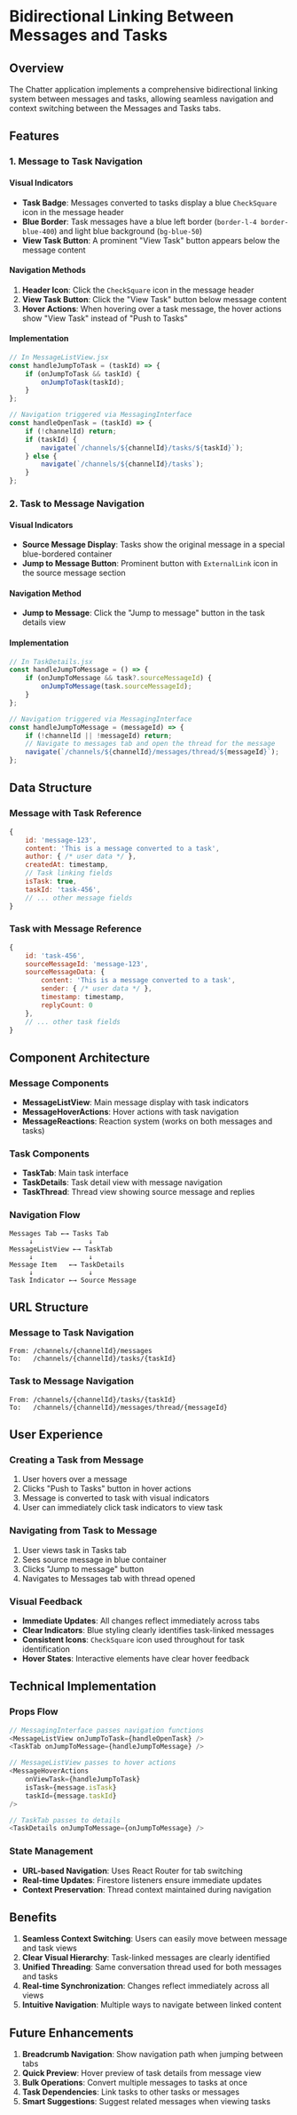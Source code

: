 # Bidirectional Linking Between Messages and Tasks

## Overview

The Chatter application implements a comprehensive bidirectional linking system between messages and tasks, allowing seamless navigation and context switching between the Messages and Tasks tabs.

## Features

### 1. Message to Task Navigation

#### Visual Indicators
- **Task Badge**: Messages converted to tasks display a blue `CheckSquare` icon in the message header
- **Blue Border**: Task messages have a blue left border (`border-l-4 border-blue-400`) and light blue background (`bg-blue-50`)
- **View Task Button**: A prominent "View Task" button appears below the message content

#### Navigation Methods
1. **Header Icon**: Click the `CheckSquare` icon in the message header
2. **View Task Button**: Click the "View Task" button below message content
3. **Hover Actions**: When hovering over a task message, the hover actions show "View Task" instead of "Push to Tasks"

#### Implementation
```javascript
// In MessageListView.jsx
const handleJumpToTask = (taskId) => {
    if (onJumpToTask && taskId) {
        onJumpToTask(taskId);
    }
};

// Navigation triggered via MessagingInterface
const handleOpenTask = (taskId) => {
    if (!channelId) return;
    if (taskId) {
        navigate(`/channels/${channelId}/tasks/${taskId}`);
    } else {
        navigate(`/channels/${channelId}/tasks`);
    }
};
```

### 2. Task to Message Navigation

#### Visual Indicators
- **Source Message Display**: Tasks show the original message in a special blue-bordered container
- **Jump to Message Button**: Prominent button with `ExternalLink` icon in the source message section

#### Navigation Method
- **Jump to Message**: Click the "Jump to message" button in the task details view

#### Implementation
```javascript
// In TaskDetails.jsx
const handleJumpToMessage = () => {
    if (onJumpToMessage && task?.sourceMessageId) {
        onJumpToMessage(task.sourceMessageId);
    }
};

// Navigation triggered via MessagingInterface
const handleJumpToMessage = (messageId) => {
    if (!channelId || !messageId) return;
    // Navigate to messages tab and open the thread for the message
    navigate(`/channels/${channelId}/messages/thread/${messageId}`);
};
```

## Data Structure

### Message with Task Reference
```javascript
{
    id: 'message-123',
    content: 'This is a message converted to a task',
    author: { /* user data */ },
    createdAt: timestamp,
    // Task linking fields
    isTask: true,
    taskId: 'task-456',
    // ... other message fields
}
```

### Task with Message Reference
```javascript
{
    id: 'task-456',
    sourceMessageId: 'message-123',
    sourceMessageData: {
        content: 'This is a message converted to a task',
        sender: { /* user data */ },
        timestamp: timestamp,
        replyCount: 0
    },
    // ... other task fields
}
```

## Component Architecture

### Message Components
- **MessageListView**: Main message display with task indicators
- **MessageHoverActions**: Hover actions with task navigation
- **MessageReactions**: Reaction system (works on both messages and tasks)

### Task Components
- **TaskTab**: Main task interface
- **TaskDetails**: Task detail view with message navigation
- **TaskThread**: Thread view showing source message and replies

### Navigation Flow
```
Messages Tab ←→ Tasks Tab
     ↓              ↓
MessageListView ←→ TaskTab
     ↓              ↓
Message Item   ←→ TaskDetails
     ↓              ↓
Task Indicator ←→ Source Message
```

## URL Structure

### Message to Task Navigation
```
From: /channels/{channelId}/messages
To:   /channels/{channelId}/tasks/{taskId}
```

### Task to Message Navigation
```
From: /channels/{channelId}/tasks/{taskId}
To:   /channels/{channelId}/messages/thread/{messageId}
```

## User Experience

### Creating a Task from Message
1. User hovers over a message
2. Clicks "Push to Tasks" button in hover actions
3. Message is converted to task with visual indicators
4. User can immediately click task indicators to view task

### Navigating from Task to Message
1. User views task in Tasks tab
2. Sees source message in blue container
3. Clicks "Jump to message" button
4. Navigates to Messages tab with thread opened

### Visual Feedback
- **Immediate Updates**: All changes reflect immediately across tabs
- **Clear Indicators**: Blue styling clearly identifies task-linked messages
- **Consistent Icons**: `CheckSquare` icon used throughout for task identification
- **Hover States**: Interactive elements have clear hover feedback

## Technical Implementation

### Props Flow
```javascript
// MessagingInterface passes navigation functions
<MessageListView onJumpToTask={handleOpenTask} />
<TaskTab onJumpToMessage={handleJumpToMessage} />

// MessageListView passes to hover actions
<MessageHoverActions 
    onViewTask={handleJumpToTask}
    isTask={message.isTask}
    taskId={message.taskId}
/>

// TaskTab passes to details
<TaskDetails onJumpToMessage={onJumpToMessage} />
```

### State Management
- **URL-based Navigation**: Uses React Router for tab switching
- **Real-time Updates**: Firestore listeners ensure immediate updates
- **Context Preservation**: Thread context maintained during navigation

## Benefits

1. **Seamless Context Switching**: Users can easily move between message and task views
2. **Clear Visual Hierarchy**: Task-linked messages are clearly identified
3. **Unified Threading**: Same conversation thread used for both messages and tasks
4. **Real-time Synchronization**: Changes reflect immediately across all views
5. **Intuitive Navigation**: Multiple ways to navigate between linked content

## Future Enhancements

1. **Breadcrumb Navigation**: Show navigation path when jumping between tabs
2. **Quick Preview**: Hover preview of task details from message view
3. **Bulk Operations**: Convert multiple messages to tasks at once
4. **Task Dependencies**: Link tasks to other tasks or messages
5. **Smart Suggestions**: Suggest related messages when viewing tasks 